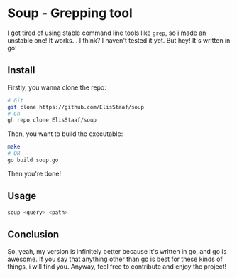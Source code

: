 # Soup - Grepping tool
I got tired of using stable command line tools like `grep`, so i made an unstable one!
It works... I think? I haven't tested it yet. But hey! It's written in go!

Install
-------
Firstly, you wanna clone the repo:
```bash
# Git
git clone https://github.com/ElisStaaf/soup
# Gh
gh repo clone ElisStaaf/soup
```
Then, you want to build the executable:
```bash
make
# OR
go build soup.go
```
Then you're done!

Usage
-----
```bash
soup <query> <path>
```

Conclusion
----------
So, yeah, my version is infinitely better because it's written in go, and go is awesome. If you say that anything other than go is best for these kinds of
things, i will find you. Anyway, feel free to contribute and enjoy the project!
